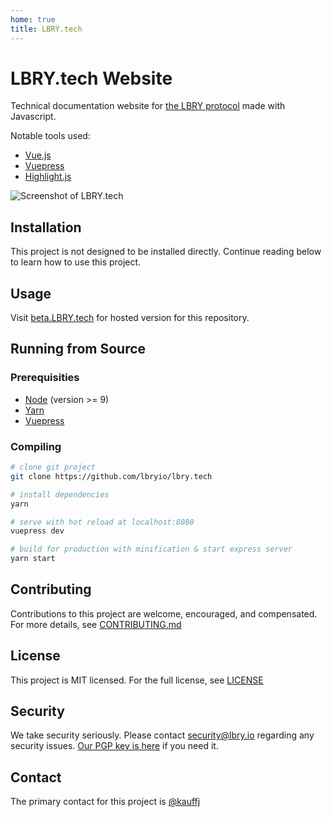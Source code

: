 ```yaml
---
home: true
title: LBRY.tech
---
```


# LBRY.tech Website

Technical documentation website for [the LBRY protocol](https://lbry.io/) made with Javascript. 

Notable tools used:

* [Vue.js](https://vuejs.org/)
* [Vuepress](https://vuepress.vuejs.org/)
* [Highlight.js](https://highlightjs.org/)

![Screenshot of LBRY.tech](https://spee.ch/f/lbry-tech-screenshot.png)

## Installation

This project is not designed to be installed directly. Continue reading below to learn how to use this project.

## Usage

Visit [beta.LBRY.tech](https://beta.lbry.tech) for hosted version for this repository.

## Running from Source

### Prerequisities

* [Node](https://nodejs.org/) (version >= 9)
* [Yarn](https://yarnpkg.com/)
* [Vuepress](https://vuepress.vuejs.org/)

### Compiling 

``` bash
# clone git project
git clone https://github.com/lbryio/lbry.tech

# install dependencies
yarn

# serve with hot reload at localhost:8080
vuepress dev

# build for production with minification & start express server
yarn start
```

## Contributing

Contributions to this project are welcome, encouraged, and compensated. For more details, see [CONTRIBUTING.md](CONTRIBUTING.md)

## License

This project is MIT licensed. For the full license, see [LICENSE](LICENSE)

## Security

We take security seriously. Please contact [security@lbry.io](mailto:security@lbry.io) regarding any security issues. [Our PGP key is here](https://keybase.io/lbry/key.asc) if you need it.

## Contact

The primary contact for this project is [@kauffj](https://github.com/kauffj)
